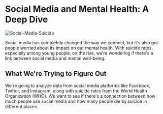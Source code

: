 # Social Media and Mental Health: A Deep Dive
![Social-Media-Suicide](https://github.com/user-attachments/assets/697d6cdc-f5a9-4db9-ab64-a5a6fadc978a)


Social media has completely changed the way we connect, but it's also got people worried about its impact on our mental health. With suicide rates, especially among young people, on the rise, we're wondering if there's a link between social media and mental well-being.

## What We're Trying to Figure Out

We're going to analyze data from social media platforms like Facebook, Twitter, and Instagram, along with suicide rates from the World Health Organization (WHO). We want to see if there's a connection between how much people use social media and how many people die by suicide in different places.
